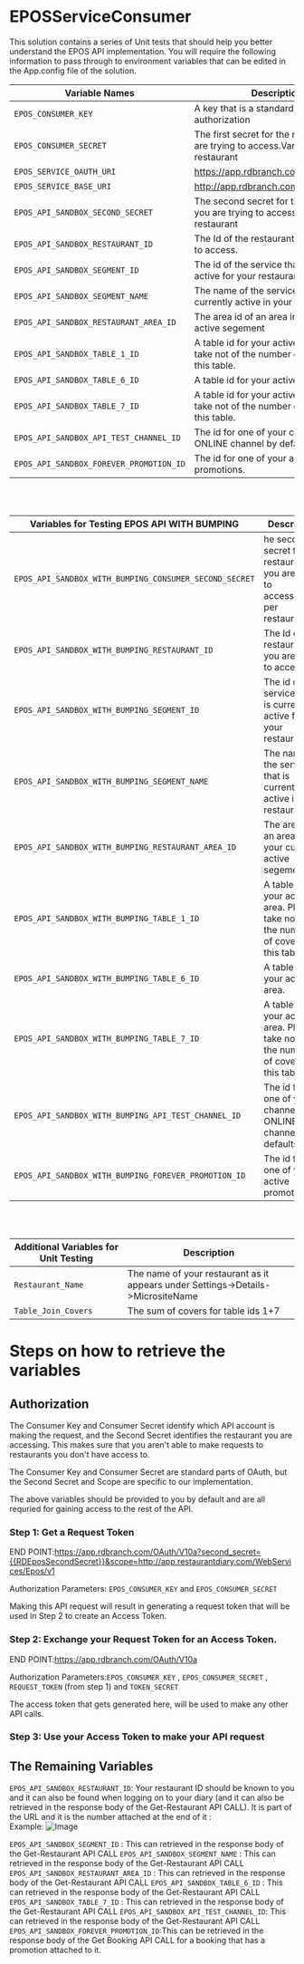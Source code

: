 # EPOSServiceConsumer

This solution contains a series of Unit tests that should help you better understand the EPOS API implementation.
You will require the following information to pass through to environment variables that can be edited in the App.config file of the solution.

| Variable Names | Description |
| --- | --- |
| `EPOS_CONSUMER_KEY` | A key that is a standard part of oAuth authorization|
| `EPOS_CONSUMER_SECRET`| The first secret for the restaurant you are trying to access.Varies per restaurant  |
|`EPOS_SERVICE_OAUTH_URI` | https://app.rdbranch.com/OAuth/V10a |
|`EPOS_SERVICE_BASE_URI` |http://app.rdbranch.com |
|`EPOS_API_SANDBOX_SECOND_SECRET`|The second secret for the restaurant you are trying to access.Varies per restaurant|
|`EPOS_API_SANDBOX_RESTAURANT_ID`|The Id of the restaurant you are trying to access.|
|`EPOS_API_SANDBOX_SEGMENT_ID`|The id of the service that is currently active for your restaurants|
|`EPOS_API_SANDBOX_SEGMENT_NAME`|The name of the service that is currently active in your restaurant |
|`EPOS_API_SANDBOX_RESTAURANT_AREA_ID`| The area id of an area in your current active segement|
|`EPOS_API_SANDBOX_TABLE_1_ID`|A table id for your active area. Please take not of the number of covers of this table.|
|`EPOS_API_SANDBOX_TABLE_6_ID`|A table id for your active area.|
|`EPOS_API_SANDBOX_TABLE_7_ID`|A table id for your active area. Please take not of the number of covers of this table.|
|`EPOS_API_SANDBOX_API_TEST_CHANNEL_ID`|The id for one of your channels. ONLINE channel by defaults is 3|
|`EPOS_API_SANDBOX_FOREVER_PROMOTION_ID`|The id for one of your active promotions.|

<br/>
<br/>

|Variables for Testing EPOS API WITH BUMPING |Description|
| --- | --- |
|`EPOS_API_SANDBOX_WITH_BUMPING_CONSUMER_SECOND_SECRET`|he second secret for the restaurant you are trying to access.Varies per restaurant|
|`EPOS_API_SANDBOX_WITH_BUMPING_RESTAURANT_ID`|The Id of the restaurant you are trying to access.|
|`EPOS_API_SANDBOX_WITH_BUMPING_SEGMENT_ID`|The id of the service that is currently active for your restaurants|
|`EPOS_API_SANDBOX_WITH_BUMPING_SEGMENT_NAME`|The name of the service that is currently active in your restaurant||
|`EPOS_API_SANDBOX_WITH_BUMPING_RESTAURANT_AREA_ID`|The area id of an area in your current active segement|
|`EPOS_API_SANDBOX_WITH_BUMPING_TABLE_1_ID`|A table id for your active area. Please take not of the number of covers of this table.|
|`EPOS_API_SANDBOX_WITH_BUMPING_TABLE_6_ID`|A table id for your active area.|
|`EPOS_API_SANDBOX_WITH_BUMPING_TABLE_7_ID`|A table id for your active area. Please take not of the number of covers of this table.||
|`EPOS_API_SANDBOX_WITH_BUMPING_API_TEST_CHANNEL_ID`|The id for one of your channels. ONLINE channel by defaults is 3|
|`EPOS_API_SANDBOX_WITH_BUMPING_FOREVER_PROMOTION_ID`|The id for one of your active promotions.|
<br/>
<br/>

| Additional Variables for Unit Testing      |Description|
| --- | --- |
|`Restaurant_Name`| The name of your restaurant as it appears under Settings->Details->MicrositeName|
|`Table_Join_Covers`|The sum of covers for table ids 1+7|
 
 
 
 # Steps on how to retrieve the variables
 
 ## Authorization
 
 The Consumer Key and Consumer Secret identify which API account is making the request, and the Second Secret identifies the restaurant you are accessing. This makes sure that you aren't able to make requests to restaurants you don't have access to.

The Consumer Key and Consumer Secret are standard parts of OAuth, but the Second Secret and Scope are specific to our implementation. 

The above variables should be provided to you by default and are all requried for gaining access to the rest of the API.

### Step 1:  Get a Request Token

END POINT:https://app.rdbranch.com/OAuth/V10a?second_secret={{RDEposSecondSecret}}&scope=http://app.restaurantdiary.com/WebServices/Epos/v1

Authorization Parameters:  `EPOS_CONSUMER_KEY` and  `EPOS_CONSUMER_SECRET`

Making this API request will result in generating a request token that will be used in Step 2 to create an Access Token.

### Step 2: Exchange your Request Token for an Access Token.
END POINT:https://app.rdbranch.com/OAuth/V10a

Authorization Parameters:`EPOS_CONSUMER_KEY` , `EPOS_CONSUMER_SECRET` , `REQUEST_TOKEN` (from step 1) and `TOKEN_SECRET`

The access token that gets generated here, will be used to make any other API calls.


### Step 3: Use your Access Token to make your API request




## The Remaining Variables
`EPOS_API_SANDBOX_RESTAURANT_ID`: Your restaurant ID should be known to you and it can also be found when logging on to your diary (and it can also be retrieved in the response body of the Get-Restaurant API CALL). It is part of the URL and it is the number attached at the end of it : 
<br/>
Example:
![Image](https://i.ibb.co/ws629fs/image.png)

 
`EPOS_API_SANDBOX_SEGMENT_ID`  : This can retrieved in the response body of the Get-Restaurant API CALL
`EPOS_API_SANDBOX_SEGMENT_NAME` : This can retrieved in the response body of the Get-Restaurant API CALL
`EPOS_API_SANDBOX_RESTAURANT_AREA_ID` : This can retrieved in the response body of the Get-Restaurant API CALL
`EPOS_API_SANDBOX_TABLE_6_ID` : This can retrieved in the response body of the Get-Restaurant API CALL
`EPOS_API_SANDBOX_TABLE_7_ID` : This can retrieved in the response body of the Get-Restaurant API CALL
`EPOS_API_SANDBOX_API_TEST_CHANNEL_ID`: This can retrieved in the response body of the Get-Restaurant API CALL
`EPOS_API_SANDBOX_FOREVER_PROMOTION_ID`:This can be retrieved in the response body of the Get Booking API CALL for a booking that has a promotion attached to it.
